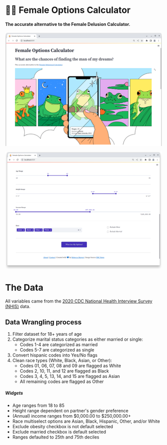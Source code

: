 # 🤹‍♀️ Female Options Calculator
#### The accurate alternative to the Female Delusion Calculator.


![Calculator Home](https://github.com/becca-mayers/female-options-app/blob/main/imgs/app-hero.png)

![Calculator Widgets](https://github.com/becca-mayers/female-options-app/blob/main/imgs/app-widgets.png)

# The Data
All variables came from the [2020 CDC National Health Interview Survey (NHIS)](https://www.cdc.gov/nchs/nhis/2020nhis.htm) data. 

## Data Wrangling process
1. Filter dataset for 18+ years of age
2. Categorize marital status categories as either married or single:
    - Codes 1-4 are categorized as married
    - Codes 5-7 are categorized as single
4. Convert hispanic codes into Yes/No flags
5. Clean race types (White, Black, Asian, or Other):
    - Codes 01, 06, 07, 08 and 09 are flagged as White
    - Codes 2, 10, 11, and 12 are flagged as Black
    - Codes 3, 4, 5, 13, 14, and 15 are flagged as Asian
    - All remaining codes are flagged as Other

##### Widgets
+ Age ranges from 18 to 85
+ Height range dependent on partner's gender preference  
+ (Annual) income ranges from $0,000.00 to $250,000.00+  
+ Race multiselect options are Asian, Black, Hispanic, Other, and/or White  
+ Exclude obesity checkbox is not default selected
+ Exclude married checkbox is default selected  
+ Ranges defaulted to 25th and 75th deciles  
